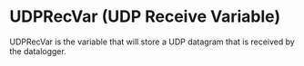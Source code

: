 # UDPRecVar (UDP Receive Variable)

UDPRecVar is the variable that will store a UDP datagram that is received by the datalogger.
